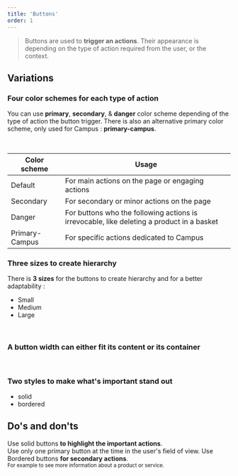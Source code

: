 ```yaml
---
title: 'Buttons'
order: 1
---
```


> Buttons are used to **trigger an actions**. Their appearance is depending on the type of action required from the user, or the context.

## Variations

### Four color schemes for each type of action

You can use **primary**, **secondary**, & **danger** color scheme depending of the type of action the button trigger.
There is also an alternative primary color scheme, only used for Campus : **primary-campus**.

<preview path="src/pages/Components/Atoms/Buttons/previews/button-styles" nude=true ></preview>

<br>

| Color scheme   | Usage                                                                                     |
| -------------- | ----------------------------------------------------------------------------------------- |
| Default        | For main actions on the page or engaging actions                                          |  |
| Secondary      | For secondary or minor actions on the page                                                |
| Danger         | For buttons who the following actions is irrevocable, like deleting a product in a basket |
| Primary-Campus | For specific actions dedicated to Campus                                                  |

### Three sizes to create hierarchy

There is **3 sizes** for the buttons to create hierarchy and for a better adaptability :

- Small
- Medium
- Large

<preview path="src/pages/Components/Atoms/Buttons/previews/button-sizes" nude=true ></preview>

<br>

### A button width can either fit its content or its container

<preview path="src/pages/Components/Atoms/Buttons/previews/button-widths" nude=true ></preview>

<br>

### Two styles to make what's important stand out

- solid
- bordered

<preview path="src/pages/Components/Atoms/Buttons/previews/intro" nude=true ></preview>

## Do's and don'ts

<hintitem>
  Use solid buttons <b>to highlight the important actions</b>.<br>
</hintitem>
<hintitem>
  Use only one primary button at the time in the user's field of view.
</hintitem>
<hintitem>
  Use Bordered buttons <b>for secondary actions</b>.<br>
  <small>For example to see more information about a product or service.</small>
</hintitem>

<hint type="dont" title="Never use in proximity two solid buttons with the same color scheme">
    <preview path="src/pages/Components/Atoms/Buttons/previews/button-proximity-dont" nude=true ></preview>
</hint>
